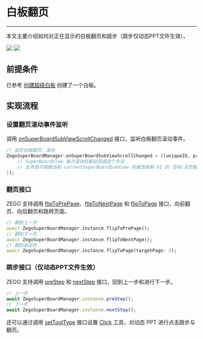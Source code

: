 # 白板翻页

- - -

本文主要介绍如何对正在显示的白板翻页和跳步（跳步仅动态PPT文件生效）。

<Frame width="512" height="auto" caption=""><img src="https://doc-media.zego.im/sdk-doc/Pics/WhiteboardView/filppage.gif" /></Frame>

<Frame width="512" height="auto" caption=""><img src="https://doc-media.zego.im/sdk-doc/Pics/WhiteboardView/step.gif" /></Frame>

## 前提条件

已参考 [创建超级白板](/super-board-flutter/quick-start/create-white-board) 创建了一个白板。

## 实现流程

### 设置翻页滚动事件监听

调用 [onSuperBoardSubViewScrollChanged](https://pub.dev/documentation/zego_superboard/latest/zego_superboard_event_handler/ZegoSuperBoardEventHandler/onSuperBoardSubViewScrollChanged.html) 接口，监听白板翻页滚动事件。

```dart
// 监听白板翻页、滚动
ZegoSuperBoardManager.onSuperBoardSubViewScrollChanged = ((uniqueID, page, pageCount) {
    // SuperBoardView 每次滚动后都会回调这个方法
    // 业务层可根据当前 currentSuperBoardSubView 的属性刷新 UI 的 页码/总页数 等信息
});
```


### 翻页接口

ZEGO 支持调用 [flipToPrePage](https://pub.dev/documentation/zego_superboard/latest/zego_superboard/ZegoSuperBoardManager/flipToPrePage.html)、[flipToNextPage](https://pub.dev/documentation/zego_superboard/latest/zego_superboard/ZegoSuperBoardManager/flipToNextPage.html) 和 [flipToPage](https://pub.dev/documentation/zego_superboard/latest/zego_superboard/ZegoSuperBoardManager/flipToPage.html) 接口，向前翻页、向后翻页和跳转页面。

```dart
// 翻到上一页
await ZegoSuperBoardManager.instance.flipToPrePage();
// 翻到下一页
await ZegoSuperBoardManager.instance.flipToNextPage();
// 翻到指定页
await ZegoSuperBoardManager.instance.flipToPage(targetPage: 3);
```

### 跳步接口（仅动态PPT文件生效）

ZEGO 支持调用 [preStep](https://pub.dev/documentation/zego_superboard/latest/zego_superboard/ZegoSuperBoardManager/preStep.html) 和 [nextStep](https://pub.dev/documentation/zego_superboard/latest/zego_superboard/ZegoSuperBoardManager/nextStep.html) 接口，回到上一步和进行下一步。

```javascript
// 上一步
await ZegoSuperBoardManager.instance.preStep();
// 下一步
await ZegoSuperBoardManager.instance.nextStep();
```

还可以通过调用 [setToolType](https://pub.dev/documentation/zego_superboard/latest/zego_superboard/ZegoSuperBoardManager/setToolType.html) 接口设置 [Click](https://pub.dev/documentation/zego_superboard/latest/zego_superboard_defines/ZegoSuperBoardTool.html#click) 工具，对动态 PPT 进行点击跳步与翻页。
